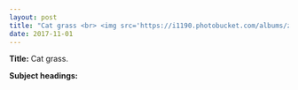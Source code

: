 ```yaml
---
layout: post
title: "Cat grass <br> <img src='https://i1190.photobucket.com/albums/z460/danna333/14cg/1.jpg' height='225' width='225'>"
date: 2017-11-01
---
```


**Title:** Cat grass.

**Subject headings:**
